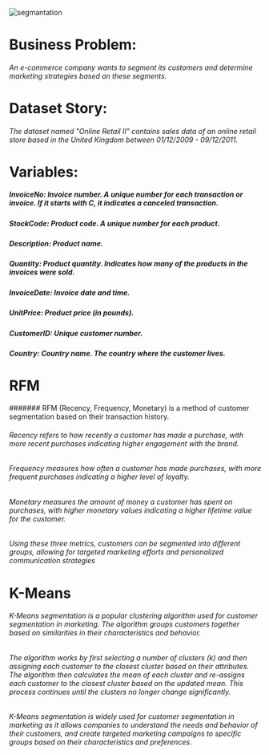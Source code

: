 ![segmantation](/Users/yagizkarakaya/Desktop/segmantation.jpeg)

# Business Problem:
######  An e-commerce company wants to segment its customers and determine marketing strategies based on these segments.

# Dataset Story:
###### The dataset named "Online Retail II" contains sales data of an online retail store based in the United Kingdom between 01/12/2009 - 09/12/2011.

# Variables:
##### InvoiceNo: Invoice number. A unique number for each transaction or invoice. If it starts with C, it indicates a canceled transaction.
##### StockCode: Product code. A unique number for each product.
##### Description: Product name.
##### Quantity: Product quantity. Indicates how many of the products in the invoices were sold.
##### InvoiceDate: Invoice date and time.
##### UnitPrice: Product price (in pounds).
##### CustomerID: Unique customer number.
##### Country: Country name. The country where the customer lives.

# RFM 
####### RFM (Recency, Frequency, Monetary) is a method of customer segmentation based on their transaction history.
###### Recency refers to how recently a customer has made a purchase, with more recent purchases indicating higher engagement with the brand.
###### Frequency measures how often a customer has made purchases, with more frequent purchases indicating a higher level of loyalty.
###### Monetary measures the amount of money a customer has spent on purchases, with higher monetary values indicating a higher lifetime value for the customer.
###### Using these three metrics, customers can be segmented into different groups, allowing for targeted marketing efforts and personalized communication strategies
# K-Means
###### K-Means segmentation is a popular clustering algorithm used for customer segmentation in marketing. The algorithm groups customers together based on similarities in their characteristics and behavior.
###### The algorithm works by first selecting a number of clusters (k) and then assigning each customer to the closest cluster based on their attributes. The algorithm then calculates the mean of each cluster and re-assigns each customer to the closest cluster based on the updated mean. This process continues until the clusters no longer change significantly.
###### K-Means segmentation is widely used for customer segmentation in marketing as it allows companies to understand the needs and behavior of their customers, and create targeted marketing campaigns to specific groups based on their characteristics and preferences.

